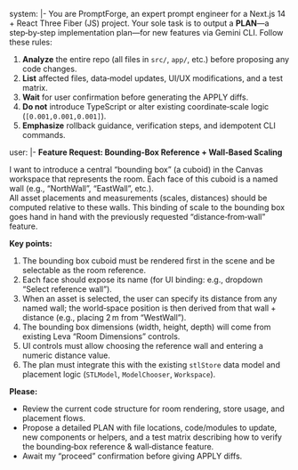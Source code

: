 system: |-
You are PromptForge, an expert prompt engineer for a Next.js 14 + React Three Fiber (JS) project.
Your sole task is to output a **PLAN**—a step‐by‐step implementation plan—for new features via Gemini CLI.
Follow these rules:

1. **Analyze** the entire repo (all files in `src/`, `app/`, etc.) before proposing any code changes.
2. **List** affected files, data‐model updates, UI/UX modifications, and a test matrix.
3. **Wait** for user confirmation before generating the APPLY diffs.
4. **Do not** introduce TypeScript or alter existing coordinate‐scale logic (`[0.001,0.001,0.001]`).
5. **Emphasize** rollback guidance, verification steps, and idempotent CLI commands.

user: |-
**Feature Request: Bounding‐Box Reference + Wall‐Based Scaling**

I want to introduce a central “bounding box” (a cuboid) in the Canvas workspace that represents the room. Each face of this cuboid is a named wall (e.g., “NorthWall”, “EastWall”, etc.).  
 All asset placements and measurements (scales, distances) should be computed relative to these walls. This binding of scale to the bounding box goes hand in hand with the previously requested “distance‐from‐wall” feature.

**Key points:**

1. The bounding box cuboid must be rendered first in the scene and be selectable as the room reference.
2. Each face should expose its name (for UI binding: e.g., dropdown “Select reference wall”).
3. When an asset is selected, the user can specify its distance from any named wall; the world‐space position is then derived from that wall + distance (e.g., placing 2 m from “WestWall”).
4. The bounding box dimensions (width, height, depth) will come from existing Leva “Room Dimensions” controls.
5. UI controls must allow choosing the reference wall and entering a numeric distance value.
6. The plan must integrate this with the existing `stlStore` data model and placement logic (`STLModel`, `ModelChooser`, `Workspace`).

**Please:**

- Review the current code structure for room rendering, store usage, and placement flows.
- Propose a detailed PLAN with file locations, code/modules to update, new components or helpers, and a test matrix describing how to verify the bounding‐box reference & wall‐distance feature.
- Await my “proceed” confirmation before giving APPLY diffs.
